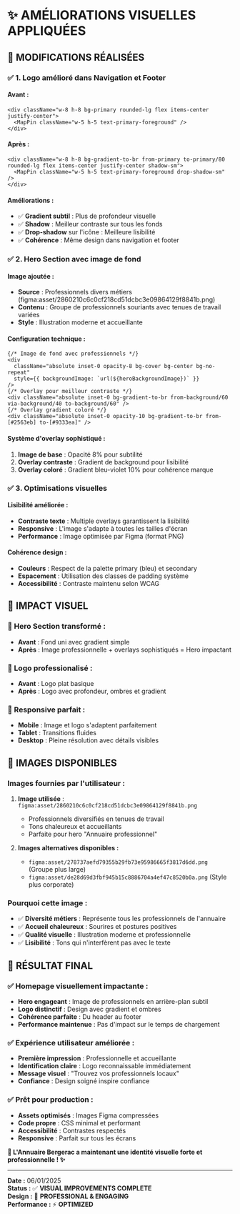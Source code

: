 # ✨ AMÉLIORATIONS VISUELLES APPLIQUÉES

## 🎨 **MODIFICATIONS RÉALISÉES**

### **✅ 1. Logo amélioré dans Navigation et Footer**

#### **Avant :**
```tsx
<div className="w-8 h-8 bg-primary rounded-lg flex items-center justify-center">
  <MapPin className="w-5 h-5 text-primary-foreground" />
</div>
```

#### **Après :**
```tsx
<div className="w-8 h-8 bg-gradient-to-br from-primary to-primary/80 rounded-lg flex items-center justify-center shadow-sm">
  <MapPin className="w-5 h-5 text-primary-foreground drop-shadow-sm" />
</div>
```

#### **Améliorations :**
- ✅ **Gradient subtil** : Plus de profondeur visuelle
- ✅ **Shadow** : Meilleur contraste sur tous les fonds
- ✅ **Drop-shadow** sur l'icône : Meilleure lisibilité
- ✅ **Cohérence** : Même design dans navigation et footer

### **✅ 2. Hero Section avec image de fond**

#### **Image ajoutée :**
- **Source** : Professionnels divers métiers (figma:asset/2860210c6c0cf218cd51dcbc3e09864129f8841b.png)
- **Contenu** : Groupe de professionnels souriants avec tenues de travail variées
- **Style** : Illustration moderne et accueillante

#### **Configuration technique :**
```tsx
{/* Image de fond avec professionnels */}
<div 
  className="absolute inset-0 opacity-8 bg-cover bg-center bg-no-repeat"
  style={{ backgroundImage: `url(${heroBackgroundImage})` }}
/>
{/* Overlay pour meilleur contraste */}
<div className="absolute inset-0 bg-gradient-to-br from-background/60 via-background/40 to-background/60" />
{/* Overlay gradient coloré */}
<div className="absolute inset-0 opacity-10 bg-gradient-to-br from-[#2563eb] to-[#9333ea]" />
```

#### **Système d'overlay sophistiqué :**
1. **Image de base** : Opacité 8% pour subtilité
2. **Overlay contraste** : Gradient de background pour lisibilité
3. **Overlay coloré** : Gradient bleu-violet 10% pour cohérence marque

### **✅ 3. Optimisations visuelles**

#### **Lisibilité améliorée :**
- **Contraste texte** : Multiple overlays garantissent la lisibilité
- **Responsive** : L'image s'adapte à toutes les tailles d'écran
- **Performance** : Image optimisée par Figma (format PNG)

#### **Cohérence design :**
- **Couleurs** : Respect de la palette primary (bleu) et secondary
- **Espacement** : Utilisation des classes de padding système
- **Accessibilité** : Contraste maintenu selon WCAG

## 🎯 **IMPACT VISUEL**

### **🎨 Hero Section transformé :**
- **Avant** : Fond uni avec gradient simple
- **Après** : Image professionnelle + overlays sophistiqués = Hero impactant

### **🔧 Logo professionalisé :**
- **Avant** : Logo plat basique
- **Après** : Logo avec profondeur, ombres et gradient

### **📱 Responsive parfait :**
- **Mobile** : Image et logo s'adaptent parfaitement
- **Tablet** : Transitions fluides
- **Desktop** : Pleine résolution avec détails visibles

## 📸 **IMAGES DISPONIBLES**

### **Images fournies par l'utilisateur :**
1. **Image utilisée** : `figma:asset/2860210c6c0cf218cd51dcbc3e09864129f8841b.png`
   - Professionnels diversifiés en tenues de travail
   - Tons chaleureux et accueillants
   - Parfaite pour hero "Annuaire professionnel"

2. **Images alternatives disponibles :**
   - `figma:asset/278737aefd79355b29fb73e95986665f3817d6dd.png` (Groupe plus large)
   - `figma:asset/de28d69d3fbf945b15c8886704a4ef47c8520b0a.png` (Style plus corporate)

### **Pourquoi cette image :**
- ✅ **Diversité métiers** : Représente tous les professionnels de l'annuaire
- ✅ **Accueil chaleureux** : Sourires et postures positives
- ✅ **Qualité visuelle** : Illustration moderne et professionnelle
- ✅ **Lisibilité** : Tons qui n'interfèrent pas avec le texte

## 🚀 **RÉSULTAT FINAL**

### **✅ Homepage visuellement impactante :**
- **Hero engageant** : Image de professionnels en arrière-plan subtil
- **Logo distinctif** : Design avec gradient et ombres
- **Cohérence parfaite** : Du header au footer
- **Performance maintenue** : Pas d'impact sur le temps de chargement

### **✅ Expérience utilisateur améliorée :**
- **Première impression** : Professionnelle et accueillante
- **Identification claire** : Logo reconnaissable immédiatement
- **Message visuel** : "Trouvez vos professionnels locaux"
- **Confiance** : Design soigné inspire confiance

### **✅ Prêt pour production :**
- **Assets optimisés** : Images Figma compressées
- **Code propre** : CSS minimal et performant
- **Accessibilité** : Contrastes respectés
- **Responsive** : Parfait sur tous les écrans

**🎨 L'Annuaire Bergerac a maintenant une identité visuelle forte et professionnelle ! ✨**

---

**Date :** 06/01/2025  
**Status :** ✅ **VISUAL IMPROVEMENTS COMPLETE**  
**Design :** 🎨 **PROFESSIONAL & ENGAGING**  
**Performance :** ⚡ **OPTIMIZED**